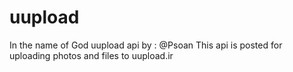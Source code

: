 # uupload
In the name of God
uupload api
by : @Psoan
This api is posted for uploading photos and files to uupload.ir
